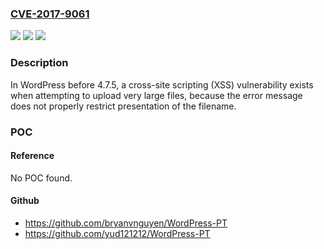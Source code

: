 ### [CVE-2017-9061](https://cve.mitre.org/cgi-bin/cvename.cgi?name=CVE-2017-9061)
![](https://img.shields.io/static/v1?label=Product&message=n%2Fa&color=blue)
![](https://img.shields.io/static/v1?label=Version&message=n%2Fa&color=blue)
![](https://img.shields.io/static/v1?label=Vulnerability&message=n%2Fa&color=brighgreen)

### Description

In WordPress before 4.7.5, a cross-site scripting (XSS) vulnerability exists when attempting to upload very large files, because the error message does not properly restrict presentation of the filename.

### POC

#### Reference
No POC found.

#### Github
- https://github.com/bryanvnguyen/WordPress-PT
- https://github.com/yud121212/WordPress-PT

